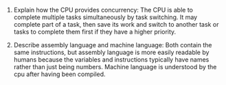 <!-- Answers to the Short Answer Essay Questions go here -->

1. Explain how the CPU provides concurrency:
The CPU is able to complete multiple tasks simultaneously by task switching. It may complete part of a task, then save its work and switch to another task or tasks to complete them first if they have a higher priority.


2. Describe assembly language and machine language:
Both contain the same instructions, but assembly language is more easily readable by humans because the variables and instructions typically have names rather than just being numbers. Machine language is understood by the cpu after having been compiled.

